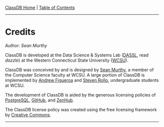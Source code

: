 [ClassDB Home](Home) \| [Table of Contents](Table-of-Contents)

---
# Credits

_Author: Sean Murthy_

ClassDB is developed at the Data Science & Systems Lab ([DASSL](http://sites.wcsu.edu/murthys/research/dassl/), read _dazzle_) at the Western Connecticut State University ([WCSU](http://wcsu.edu/)).

ClassDB was conceived by and is designed by [Sean Murthy](http://sites.wcsu.edu/murthys/), a member of the Computer Science faculty at WCSU. A large portion of ClassDB is implemented by [Andrew Figueroa](https://github.com/afig) and [Steven Rollo](https://github.com/srrollo), undergraduate students at WCSU.

The development of ClassDB is aided by the generous licensing policies of [PostgreSQL](https://www.postgresql.org/), [GitHub](https://github.com), and [ZenHub](https://www.zenhub.com).

The ClassDB license policy was created using the free licensing framework by [Creative Commons](https://creativecommons.org/).

---
